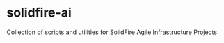 solidfire-ai
============

Collection of scripts and utilities for SolidFire Agile Infrastructure Projects
